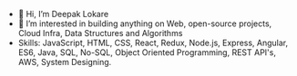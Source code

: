 - 👋 Hi, I’m Deepak Lokare
- 👀 I’m interested in building anything on Web, open-source projects, Cloud Infra, Data Structures and Algorithms
- Skills: JavaScript, HTML, CSS, React, Redux, Node.js, Express, Angular, ES6, Java, SQL, No-SQL, Object Oriented Programming, REST API's, AWS, System Designing. 
<!---
deepaklokare24/deepaklokare24 is a ✨ special ✨ repository because its `README.md` (this file) appears on your GitHub profile.
You can click the Preview link to take a look at your changes.
--->
